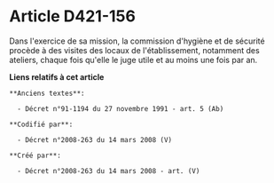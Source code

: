 # Article D421-156

Dans l'exercice de sa mission, la commission d'hygiène et de sécurité procède à des visites des locaux de l'établissement,
notamment des ateliers, chaque fois qu'elle le juge utile et au moins une fois par an.

**Liens relatifs à cet article**

	**Anciens textes**:

	  - Décret n°91-1194 du 27 novembre 1991 - art. 5 (Ab)

	**Codifié par**:

	  - Décret n°2008-263 du 14 mars 2008 (V)

	**Créé par**:

	  - Décret n°2008-263 du 14 mars 2008 - art. (V)
